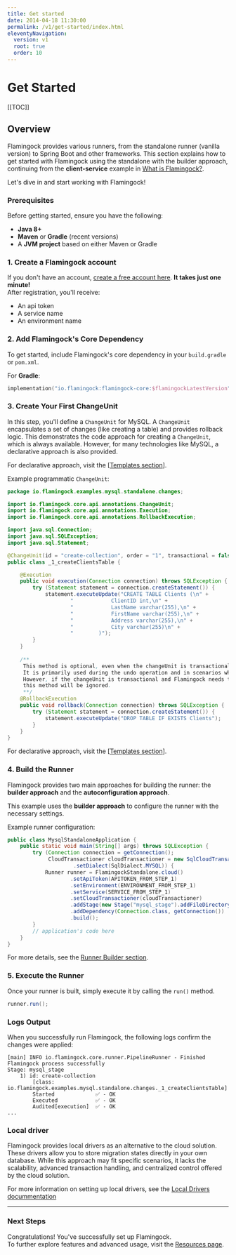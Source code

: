 ```yaml
---
title: Get started
date: 2014-04-18 11:30:00 
permalink: /v1/get-started/index.html
eleventyNavigation:
  version: v1
  root: true
  order: 10
---
```


<h1 class="title">Get Started</h1>

[[TOC]]

## Overview

Flamingock provides various runners, from the standalone runner (vanilla version) to Spring Boot and other frameworks.
This section explains how to get started with Flamingock using the standalone with the builder approach, continuing from the **client-service** example in [What is Flamingock?](/v1/what-is-mongock).

Let's dive in and start working with Flamingock!

### Prerequisites

Before getting started, ensure you have the following:

- **Java 8+**
- **Maven** or **Gradle** (recent versions)
- A **JVM project** based on either Maven or Gradle

### 1. Create a Flamingock account
If you don't have an account, [create a free account here](/v1/cloud/signup). **It takes just one minute!**  
After registration, you'll receive:
- An api token
- A service name
- An environment name

### 2. Add Flamingock's Core Dependency

To get started, include Flamingock's core dependency in your `build.gradle` or `pom.xml`.

For **Gradle**:

```kotlin
implementation("io.flamingock:flamingock-core:$flamingockLatestVersion")
```

### 3. Create Your First ChangeUnit
In this step, you'll define a `ChangeUnit` for MySQL. A `ChangeUnit` encapsulates a set of changes (like creating a table) and provides rollback logic.
This demonstrates the code approach for creating a `ChangeUnit`, which is always available.
However, for many technologies like MySQL, a declarative approach is also provided.

For declarative approach, visit the [[Templates section](/v1/templates)].

Example programmatic `ChangeUnit`:

```java
package io.flamingock.examples.mysql.standalone.changes;

import io.flamingock.core.api.annotations.ChangeUnit;
import io.flamingock.core.api.annotations.Execution;
import io.flamingock.core.api.annotations.RollbackExecution;

import java.sql.Connection;
import java.sql.SQLException;
import java.sql.Statement;

@ChangeUnit(id = "create-collection", order = "1", transactional = false)
public class _1_createClientsTable {

    @Execution
    public void execution(Connection connection) throws SQLException {
        try (Statement statement = connection.createStatement()) {
            statement.executeUpdate("CREATE TABLE Clients (\n" +
                    "            ClientID int,\n" +
                    "            LastName varchar(255),\n" +
                    "            FirstName varchar(255),\n" +
                    "            Address varchar(255),\n" +
                    "            City varchar(255)\n" +
                    "        )");
        }
    }
    
    /**
     This method is optional, even when the changeUnit is transactional. 
     It is primarily used during the undo operation and in scenarios where transactions are unavailable. 
     However, if the changeUnit is transactional and Flamingock needs to perform a rollback (not to be confused with the undo operation), 
     this method will be ignored.
     **/
    @RollbackExecution
    public void rollback(Connection connection) throws SQLException {
        try (Statement statement = connection.createStatement()) {
            statement.executeUpdate("DROP TABLE IF EXISTS Clients");
        }
    }
}
```

For declarative approach, visit the [[Templates section](/v1/templates)].

### 4. Build the Runner

Flamingock provides two main approaches for building the runner: the **builder approach** and the **autoconfiguration approach**.

This example uses the **builder approach** to configure the runner with the necessary settings.

Example runner configuration:

```java
public class MysqlStandaloneApplication {
    public static void main(String[] args) throws SQLException {
        try (Connection connection = getConnection();
             CloudTransactioner cloudTransactioner = new SqlCloudTransactioner(connection)
                     .setDialect(SqlDialect.MYSQL)) {
            Runner runner = FlamingockStandalone.cloud()
                    .setApiToken(APITOKEN_FROM_STEP_1)
                    .setEnvironment(ENVIRONMENT_FROM_STEP_1)
                    .setService(SERVICE_FROM_STEP_1)
                    .setCloudTransactioner(cloudTransactioner)
                    .addStage(new Stage("mysql_stage").addFileDirectory("flamingock/stage1"))
                    .addDependency(Connection.class, getConnection())
                    .build();
        }
        // application's code here
    }
}
```

For more details, see the [Runner Builder section](/v1/runner#build).

### 5. Execute the Runner

Once your runner is built, simply execute it by calling the `run()` method.

```java
runner.run();
```

### Logs Output

When you successfully run Flamingock, the following logs confirm the changes were applied:

```
[main] INFO io.flamingock.core.runner.PipelineRunner - Finished Flamingock process successfully
Stage: mysql_stage
	1) id: create-collection 
		[class: io.flamingock.examples.mysql.standalone.changes._1_createClientsTable]
		Started		        ✅ - OK
		Executed	        ✅ - OK
		Audited[execution]	✅ - OK
...
```

### Local driver
Flamingock provides local drivers as an alternative to the cloud solution. These drivers allow you to store migration states directly in your own database. While this approach may fit specific scenarios, it lacks the scalability, advanced transaction handling, and centralized control offered by the cloud solution.

For more information on setting up local drivers, see the [Local Drivers docummentation](/v1/local_drivers)

---
### Next Steps

Congratulations! You've successfully set up Flamingock.  
To further explore features and advanced usage, visit the [Resources page](/v1/resources).
